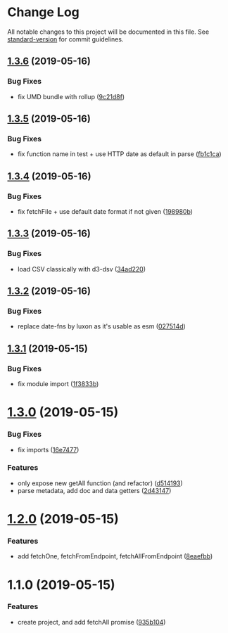 # Change Log

All notable changes to this project will be documented in this file. See [standard-version](https://github.com/conventional-changelog/standard-version) for commit guidelines.

<a name="1.3.6"></a>
## [1.3.6](https://github.com/LyonDataViz/gridify-oddata/compare/v1.3.5...v1.3.6) (2019-05-16)


### Bug Fixes

* fix UMD bundle with rollup ([9c21d8f](https://github.com/LyonDataViz/gridify-oddata/commit/9c21d8f))



<a name="1.3.5"></a>
## [1.3.5](https://github.com/LyonDataViz/gridify-oddata/compare/v1.3.4...v1.3.5) (2019-05-16)


### Bug Fixes

* fix function name in test + use HTTP date as default in parse ([fb1c1ca](https://github.com/LyonDataViz/gridify-oddata/commit/fb1c1ca))



<a name="1.3.4"></a>
## [1.3.4](https://github.com/LyonDataViz/gridify-oddata/compare/v1.3.3...v1.3.4) (2019-05-16)


### Bug Fixes

* fix fetchFile + use default date format if not given ([198980b](https://github.com/LyonDataViz/gridify-oddata/commit/198980b))



<a name="1.3.3"></a>
## [1.3.3](https://github.com/LyonDataViz/gridify-oddata/compare/v1.3.2...v1.3.3) (2019-05-16)


### Bug Fixes

* load CSV classically with d3-dsv ([34ad220](https://github.com/LyonDataViz/gridify-oddata/commit/34ad220))



<a name="1.3.2"></a>
## [1.3.2](https://github.com/LyonDataViz/gridify-oddata/compare/v1.3.1...v1.3.2) (2019-05-16)


### Bug Fixes

* replace date-fns by luxon as it's usable as esm ([027514d](https://github.com/LyonDataViz/gridify-oddata/commit/027514d))



<a name="1.3.1"></a>
## [1.3.1](https://github.com/LyonDataViz/gridify-oddata/compare/v1.3.0...v1.3.1) (2019-05-15)


### Bug Fixes

* fix module import ([1f3833b](https://github.com/LyonDataViz/gridify-oddata/commit/1f3833b))



<a name="1.3.0"></a>
# [1.3.0](https://github.com/LyonDataViz/gridify-oddata/compare/v1.2.0...v1.3.0) (2019-05-15)


### Bug Fixes

* fix imports ([16e7477](https://github.com/LyonDataViz/gridify-oddata/commit/16e7477))


### Features

* only expose new getAll function (and refactor) ([d514193](https://github.com/LyonDataViz/gridify-oddata/commit/d514193))
* parse metadata, add doc and data getters ([2d43147](https://github.com/LyonDataViz/gridify-oddata/commit/2d43147))



<a name="1.2.0"></a>
# [1.2.0](https://github.com/LyonDataViz/gridify-oddata/compare/v1.1.0...v1.2.0) (2019-05-15)


### Features

* add fetchOne, fetchFromEndpoint, fetchAllFromEndpoint ([8eaefbb](https://github.com/LyonDataViz/gridify-oddata/commit/8eaefbb))



<a name="1.1.0"></a>
# 1.1.0 (2019-05-15)


### Features

* create project, and add fetchAll promise ([935b104](https://github.com/LyonDataViz/gridify-oddata/commit/935b104))
